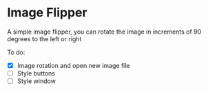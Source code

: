 # Image Flipper

A simple image flipper, you can rotate the image in increments of 90 degrees to the left or right  

To do:

- [X] Image rotation and open new image file
- [ ] Style buttons
- [ ] Style window
